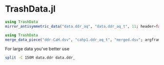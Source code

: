 # TrashData.jl

```Julia
using TrashData
mirror_antisymmetric_data("data.ddr_aq", "data.ddr_aq_t", 11; header=false)
```

```Julia
using TrashData
merge_data_piece("ddr-CaH.dsv", "cahp1.ddr_aq_t", "merged.dsv"; argframe=(29.6336, 29.6345), piece_ycolumns=[7,8,16,17,24,25,31,32,37,38,42,43,46,47,50,51,52,53,54])
```

For large data you've better use
```sh
split -C 150M data.ddr data.ddr_
```
